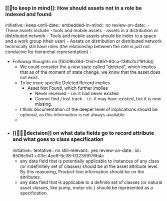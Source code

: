### [[🧠to keep in mind]]: How should assets not in a role be indexed and found
initiative::
keep-until-date::
embedded-in-mind:: no
review-on-date::
	- These assets include
		- tools and mobile assets
		- assets in a distribution or distributed network
	- Tools and mobile assets should be index to a space and a work group (their user)
	- Assets on distribution or distributed network technically still have roles (the relationship between the role is just not conducive for hierarchal representation)
	-
- Followup thoughts on ((6509b39d-12e0-4951-80ca-f39b2b2191db))
	- We could consider the a new state called "deleted", which implies that as of the moment of state change, we know that the asset does not exist.
	- To be more specific Deleted Record implies
		- Asset Not Found, which further implies
			- Never received - i.e. it had never existed
			- Cannot find / lost track - i.e. it may have existed, but it is now missing.
	- I think documentation of the deeper level of implications should be optional, as this information is not always available.
	-
- ### [[👩🏻‍⚖️decision]] on what data fields go to record attribute and what goes to class specification
  initiative::
  tentative:: no
  still-relevant:: yes
  review-on-date::
  id:: 6509c9d1-c03e-4ee8-9c38-032359176b4c
	- any data field that is potentially applicable to instances of any class (or indefinitely set of classes) should be at the asset attribute level. By this reasoning, Product-line information should be on the attributes.
	- any data field that is applicable to a definite set of classes (or natural asset classes, like pump, motor etc.) should be represented as a specification.